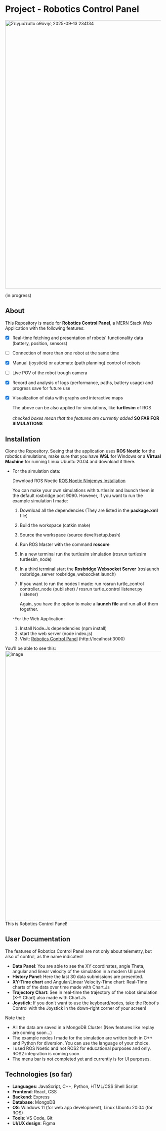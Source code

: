 # Project - Robotics Control Panel

<img width="1912" height="867" alt="Στιγμιότυπο οθόνης 2025-09-13 234134" src="https://github.com/user-attachments/assets/e8c9095e-8fbd-4adb-826c-f2cb50b71733" />

(in progress)

## About
This Repository is made for **Robotics Control Panel**, a MERN Stack Web Application with the following features:
- [x] Real-time fetching and presentation of robots' functionality data (battery, position, sensors)
- [ ] Connection of more than one robot at the same time
- [x] Manual (joystick) or automate (path planning) control of robots
- [ ] Live POV of the robot trough camera
- [x] Record and analysis of logs (performance, paths, battery usage) and progress save for future use
- [x] Visualization of data with graphs and interactive maps

  The above can be also applied for simulations, like **turtlesim** of ROS <br/>
  <br/>
*checked boxes mean that the features are currently added* **SO FAR FOR SIMULATIONS**

## Installation
Clone the Repository. Seeing that the application uses **ROS Noetic** for the robotics simulations, make sure that you have **WSL** for Windows or a **Virtual Machine** for running Linux Ubuntu 20.04 and download it there. 
- For the simulation data:<br/>

   Download ROS Noetic [ROS Noetic Ninjemys Installation](https://wiki.ros.org/noetic/Installation/Ubuntu)<br/>
  
     You can make your own simulations with turtlesim and launch them in the default rosbridge port 9090. However, if you want to run the example simulation I made:<br/>
     
  1. Download all the dependencies (They are listed in the **package.xml** file)
  2. Build the workspace (catkin make)
  3. Source the workspace (source devel/setup.bash)
  4. Run ROS Master with the command **roscore**
  5. In a new terminal run the turtlesim simulation (rosrun turtlesim turtlesim_node)
  6. In a third terminal start the **Rosbridge Websocket Server** (roslaunch rosbridge_server rosbridge_websocket.launch)
  7. If you want to run the nodes I made: run rosrun turtle_control controller_node (publisher) / rosrun turtle_control listener.py (listener)
 
     Again, you have the option to make a **launch file** and run all of them together.<br/>

  -For the Web Application:
  1. Install Node.Js dependencies (npm install)
  2. start the web server (node index.js)
  3. Visit: [Robotics Control Panel](http://localhost:3000) (http://localhost:3000)

You'll be able to see this: <img width="1919" height="873" alt="image" src="https://github.com/user-attachments/assets/fa52fcca-5105-4df1-ba71-cae1a533367b" />
This is Robotics Control Panel!


## User Documentation
The features of Robotics Control Panel are not only about telemetry, but also of control, as the name indicates!
- **Data Panel**: You are able to see the XY coordinates, angle Theta, angular and linear velocity of the simulation in a modern UI panel
- **History Panel**: Here the last 30 data submissions are presented.
- **XY-Time chart** and Angular/Linear Velocity-Time chart: Real-Time charts of the data over time made with Chart.Js
- **Trajectory Chart**: See in real-time the trajectory of the robot simulation (X-Y Chart) also made with Chart.Js
- **Joystick**: If you don't want to use the keyboard/nodes, take the Robot's Control with the Joystick in the down-right corner of your screen!

Note that:
- All the data are saved in a MongoDB Cluster (New features like replay are coming soon...)
- The example nodes I made for the simulation are written both in C++ and Python for diversion. You can use the language of your choice.
- I used ROS Noetic and not ROS2 for educational purposes and only. ROS2 integration is coming soon.
- The menu bar is not completed yet and currently is for UI purposes.

## Technologies (so far)
+ **Languages**: JavaScript, C++, Python, HTML/CSS Shell Script
+ **Frontend**: React, CSS
+ **Backend**: Express
+ **Database**: MongoDB 
+ **OS**: Windows 11 (for web app development), Linux Ubuntu 20.04 (for ROS)
+ **Tools**: VS Code, Git
+ **UI/UX design**: Figma 
